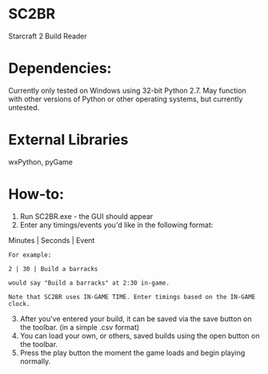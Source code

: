 SC2BR
=====

Starcraft 2 Build Reader

Dependencies:
======
Currently only tested on Windows using 32-bit Python 2.7.
May function with other versions of Python or other operating systems, but currently untested.

External Libraries
======
wxPython, pyGame

How-to:
======
1. Run SC2BR.exe - the GUI should appear
2. Enter any timings/events you'd like in the following format:

Minutes | Seconds | Event
    
    For example:
    
    2 | 30 | Build a barracks 
    
    would say "Build a barracks" at 2:30 in-game. 
    
    Note that SC2BR uses IN-GAME TIME. Enter timings based on the IN-GAME clock.
    
3. After you've entered your build, it can be saved via the save button on the toolbar. (in a simple .csv format)
4. You can load your own, or others, saved builds using the open button on the toolbar.
5. Press the play button the moment the game loads and begin playing normally.
